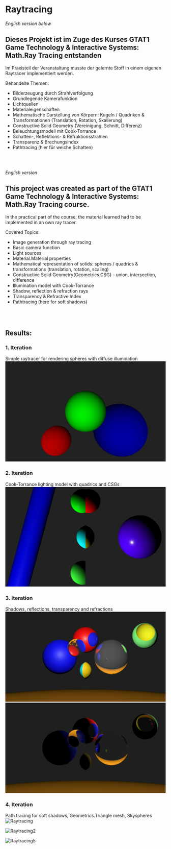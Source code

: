 # Raytracing
_English version below_

## Dieses Projekt ist im Zuge des Kurses GTAT1 Game Technology & Interactive Systems: Math.Ray Tracing entstanden

Im Praxisteil der Veranstaltung musste der gelernte Stoff in einem eigenen Raytracer implementiert werden.

Behandelte Themen:
- Bilderzeugung durch Strahlverfolgung
- Grundlegende Kamerafunktion
- Lichtquellen
- Materialeigenschaften
- Mathematische Darstellung von Körpern: Kugeln / Quadriken & Transformationen (Translation, Rotation, Skalierung)
- Constructive Solid Geometry (Vereinigung, Schnitt, Differenz)
- Beleuchtungsmodell mit Cook-Torrance
- Schatten-, Reflektions- & Refraktionsstrahlen
- Transparenz & Brechungsindex
- Pathtracing (hier für weiche Schatten)
<br>
<br>


_English version_
## This project was created as part of the GTAT1 Game Technology & Interactive Systems: Math.Ray Tracing course.

In the practical part of the course, the material learned had to be implemented in an own ray tracer.

Covered Topics:
- Image generation through ray tracing
- Basic camera function
- Light sources
- Material.Material properties
- Mathematical representation of solids: spheres / quadrics & transformations (translation, rotation, scaling)
- Constructive Solid Geometry(Geometrics.CSG) - union, intersection, difference
- Illumination model with Cook-Torrance
- Shadow, reflection & refraction rays
- Transparency & Refractive Index
- Pathtracing (here for soft shadows)
<br>
<br>

## Results:
### 1. Iteration
Simple raytracer for rendering spheres with diffuse illumination
<picture>
  <source srcset="https://github.com/boTimPact/Raytracing/blob/main/Pictures/Raytracing_Ue1.png?raw=true">
  <img alt="Basic Raytracer render showing 3 spheres with diffuse lighting" src="https://github.com/boTimPact/Raytracing/blob/main/Pictures/Raytracing_Ue1.png?raw=true">
</picture>

### 2. Iteration
Cook-Torrance lighting model with quadrics and CSGs
<picture>
  <source srcset="https://github.com/boTimPact/Raytracing/blob/main/Pictures/Raytracing_Ue2.png?raw=true">
  <img alt="Raytraced render showing Quadrics and Constructive Solid Geometry and the Cook-Torrance ilumination model" src="https://github.com/boTimPact/Raytracing/blob/main/Pictures/Raytracing_Ue2.png?raw=true">
</picture>

### 3. Iteration
Shadows, reflections, transparency and refractions
<picture>
  <source srcset="https://github.com/boTimPact/Raytracing/blob/main/Pictures/Raytracing_Ue3_P1.png?raw=true">
  <img alt="Raytraced render showcasing reflections and refractions with lightsource shining directly onto Objects" src="https://github.com/boTimPact/Raytracing/blob/main/Pictures/Raytracing_Ue3_P1.png?raw=true">
</picture>
<picture>
  <source srcset="https://github.com/boTimPact/Raytracing/blob/main/Pictures/Raytracing_Ue3_P2.png?raw=true">
  <img alt="Raytraced render showcasing reflections and refractions with lightsource behind Objects"      src="https://github.com/boTimPact/Raytracing/blob/main/Pictures/Raytracing_Ue3_P2.png?raw=true">
</picture>

### 4. Iteration
Path tracing for soft shadows, Geometrics.Triangle mesh, Skyspheres
![Raytracing](https://github.com/boTimPact/Raytracing/assets/119596476/a0947635-6d28-45c7-9d00-b5943870d9dc)

![Raytracing2](https://github.com/boTimPact/Raytracing/assets/119596476/21fb7a10-151e-4e30-9f73-305e6b73d927)

![Raytracing5](https://github.com/boTimPact/Raytracing/assets/119596476/98593df7-0ac7-4c79-8a21-4b9c66ba89b4)
